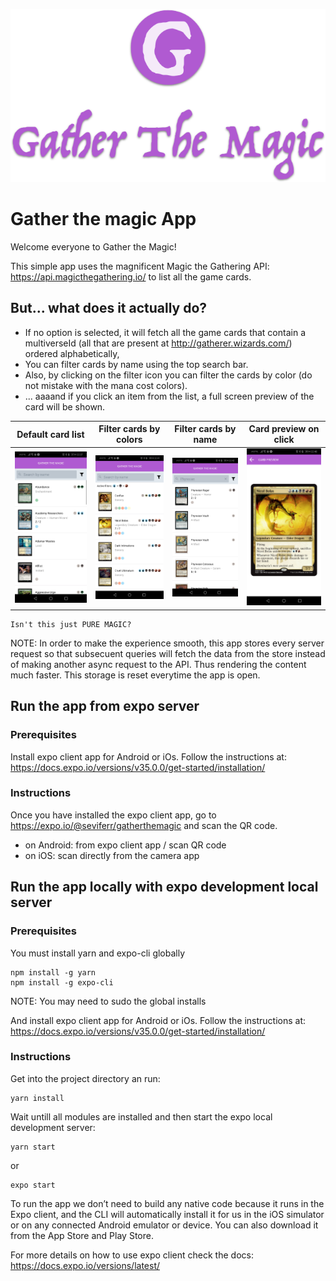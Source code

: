 <p align="center">
  <img src="assets/screenshots/logo.png" alt="main logo">
</p>

# Gather the magic App

Welcome everyone to Gather the Magic!

This simple app uses the magnificent Magic the Gathering API: https://api.magicthegathering.io/ to list
all the game cards.

## But... what does it actually do?

* If no option is selected, it will fetch all the game cards that contain a multiverseId (all that are present at http://gatherer.wizards.com/) ordered alphabetically,
* You can filter cards by name using the top search bar.
* Also, by clicking on the filter icon you can filter the cards by color (do not mistake with the mana cost colors).
* ... aaaand if you click an item from the list, a full screen preview of the card will be shown.

| Default card list | Filter cards by colors | Filter cards by name | Card preview on click |
|     :---:      |     :---:      |     :---:      |     :---:      |
| ![Default cards list](assets/screenshots/sc-list-default.jpg?raw=true "Default card list")    | ![Filter cards by color](assets/screenshots/sc-filter-colors.jpg?raw=true "Filter cards by color")  | ![Filter cards by name](assets/screenshots/sc-filter-name.jpg?raw=true "Filter cards by name")  | ![Card preview](assets/screenshots/sc-card-preview.jpg?raw=true "Card preview on click") |

```
Isn't this just PURE MAGIC?
```

NOTE: In order to make the experience smooth, this app stores every server request so that subsecuent queries will fetch the data from the store instead of
making another async request to the API. Thus rendering the content much faster. This storage is reset everytime the app is open.


## Run the app from expo server

### Prerequisites

Install expo client app for Android or iOs. Follow the instructions at: https://docs.expo.io/versions/v35.0.0/get-started/installation/

### Instructions

Once you have installed the expo client app, go to https://expo.io/@seviferr/gatherthemagic and scan the QR code.

* on Android: from expo client app / scan QR code
* on iOS: scan directly from the camera app


## Run the app locally with expo development local server

### Prerequisites

You must install yarn and expo-cli globally

```
npm install -g yarn
npm install -g expo-cli
```
NOTE: You may need to sudo the global installs

And install expo client app for Android or iOs. Follow the instructions at: https://docs.expo.io/versions/v35.0.0/get-started/installation/

### Instructions

Get into the project directory an run:

```
yarn install
```

Wait untill all modules are installed and then start the expo local development server:


```
yarn start
```
or

```
expo start
```

To run the app we don’t need to build any native code because it runs in the Expo client, and the CLI will automatically install it for us in the iOS simulator or on any connected Android emulator or device. You can also download it from the App Store and Play Store.

For more details on how to use expo client check the docs: https://docs.expo.io/versions/latest/
